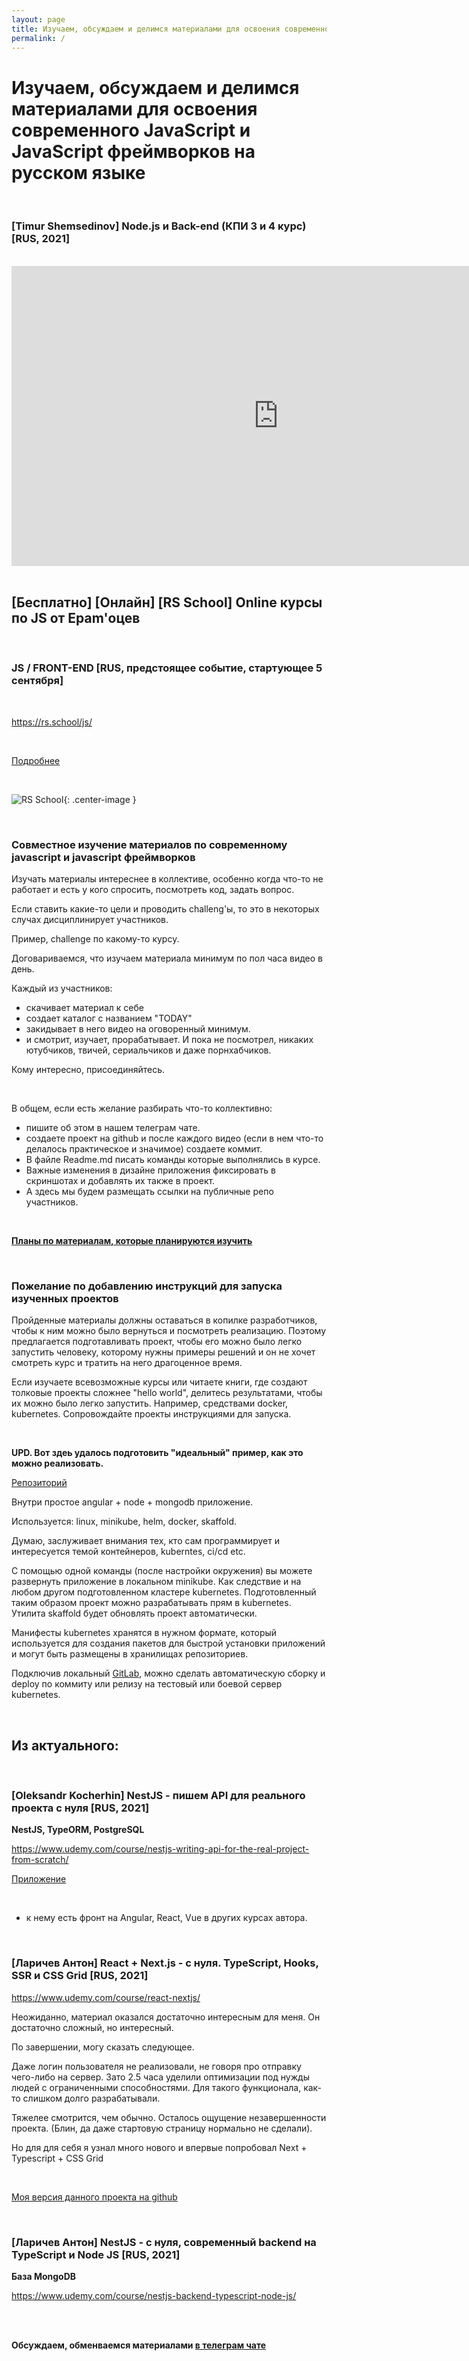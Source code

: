 ```yaml
---
layout: page
title: Изучаем, обсуждаем и делимся материалами для освоения современного JavaScript и JavaScript фреймворков на русском языке
permalink: /
---
```


# Изучаем, обсуждаем и делимся материалами для освоения современного JavaScript и JavaScript фреймворков на русском языке

<br/>

### [Timur Shemsedinov] Node.js и Back-end (КПИ 3 и 4 курс) [RUS, 2021]

<br/>

<div align="center">
    <iframe width="853" height="480" src="https://www.youtube.com/embed/xgB_1z1WuiQ" title="YouTube video player" frameborder="0" allow="accelerometer; autoplay; clipboard-write; encrypted-media; gyroscope; picture-in-picture" allowfullscreen></iframe>
</div>

<br/>

## [Бесплатно] [Онлайн] [RS School] Online курсы по JS от Epam'оцев

<!-- <br/>

## REACT и ANGULAR [RUS, стартовало 27 июля 2021]

**Ссылка на регистрацию:**

https://app.rs.school/registry/student

<br/>

**Ссылка на вводное видео:**

https://www.youtube.com/watch?v=x5yLoQvP64E

<br/>

## NODE.JS IN CLOUD AWS [RUS, предстоящее событие, стартующее 2 августа 2021]

https://rs.school/nodejs-aws/

Будет полезно тем, кто хочет познакомиться с AWS. Будут изучать Lambda Functions, Serverless Framework.

Придется работать с приложением на React, нужно знать на начальном уровне Node.js.

<br/>

![RS School Node.js](/img/rs-school-nodejs.png 'RS School Node.js'){: .center-image } -->

<br/>

### JS / FRONT-END [RUS, предстоящее событие, стартующее 5 сентября]

<br/>

https://rs.school/js/

<br/>

[Подробнее](/schools/rs-school/)

<br/>

![RS School](/img/rs-school.png 'RS School'){: .center-image }

<br/>

### Совместное изучение материалов по современному javascript и javascript фреймворков

Изучать материалы интереснее в коллективе, особенно когда что-то не работает и есть у кого спросить, посмотреть код, задать вопрос.

Если ставить какие-то цели и проводить challeng'ы, то это в некоторых случах дисциплинирует участников.

Пример, challenge по какому-то курсу.

Договариваемся, что изучаем материала минимум по пол часа видео в день.

Каждый из участников:

- скачивает материал к себе
- создает каталог с названием "TODAY"
- закидывает в него видео на оговоренный минимум.
- и смотрит, изучает, прорабатывает. И пока не посмотрел, никаких ютубчиков, твичей, сериальчиков и даже порнхабчиков.

Кому интересно, присоединяйтесь.

<br/>

В общем, если есть желание разбирать что-то коллективно:

- пишите об этом в нашем телеграм чате.
- создаете проект на github и после каждого видео (если в нем что-то делалось практическое и значимое) создаете коммит.
- В файле Readme.md писать команды которые выполнялись в курсе.
- Важные изменения в дизайне приложения фиксировать в скриншотах и добавлять их также в проект.
- А здесь мы будем размещать ссылки на публичные репо участников.

<br/>

<strong><a href="//labs.jsdev.org/">Планы по материалам, которые планируются изучить</a></strong>

<br/>

### Пожелание по добавлению инструкций для запуска изученных проектов

Пройденные материалы должны оставаться в копилке разработчиков, чтобы к ним можно было вернуться и посмотреть реализацию. Поэтому предлагается подготавливать проект, чтобы его можно было легко запустить человеку, которому нужны примеры решений и он не хочет смотреть курс и тратить на него драгоценное время.

Если изучаете всевозможные курсы или читаете книги, где создают толковые проекты сложнее "hello world", делитесь результатами, чтобы их можно было легко запустить. Например, средствами docker, kubernetes. Сопровождайте проекты инструкциями для запуска.

<br/>

**UPD. Вот здеь удалось подготовить "идеальный" пример, как это можно реализовать.**

[Репозиторий](https://github.com/webmakaka/Packaging-Applications-with-Helm-for-Kubernetes/)

Внутри простое angular + node + mongodb приложение.

Используется: linux, minikube, helm, docker, skaffold.

Думаю, заслуживает внимания тех, кто сам программирует и интересуется темой контейнеров, kuberntes, ci/cd etc.

С помощью одной команды (после настройки окружения) вы можете развернуть приложение в локальном minikube. Как следствие и на любом другом подготовленном кластере kubernetes. Подготовленный таким образом проект можно разрабатывать прям в kubernetes. Утилита skaffold будет обновлять проект автоматически.

Манифесты kubernetes хранятся в нужном формате, который используется для создания пакетов для быстрой установки приложений и могут быть размещены в хранилищах репозиториев.

Подключив локальный <a href="//gitops.ru/ci-cd/gitlab/kubernetes/">GitLab</a>, можно сделать автоматическую сборку и deploy по коммиту или релизу на тестовый или боевой сервер kubernetes.

<br/>

## Из актуального:

<br/>

### [Oleksandr Kocherhin] NestJS - пишем API для реального проекта с нуля [RUS, 2021]

**NestJS, TypeORM, PostgreSQL**

https://www.udemy.com/course/nestjs-writing-api-for-the-real-project-from-scratch/

[Приложение](https://github.com/webmakaka/NestJS-Building-Real-Project-API-From-Scratch)

<br/>

- к нему есть фронт на Angular, React, Vue в других курсах автора.

<br/>

### [Ларичев Антон] React + Next.js - с нуля. TypeScript, Hooks, SSR и CSS Grid [RUS, 2021]

https://www.udemy.com/course/react-nextjs/

Неожиданно, материал оказался достаточно интересным для меня. Он достаточно сложный, но интересный.

По завершении, могу сказать следующее.

Даже логин пользователя не реализовали, не говоря про отправку чего-либо на сервер.
Зато 2.5 часа уделили оптимизации под нужды людей с ограниченными способностями.
Для такого функционала, как-то слишком долго разрабатывали.

Тяжелее смотрится, чем обычно.
Осталось ощущение незавершенности проекта.
(Блин, да даже стартовую страницу нормально не сделали).

Но для для себя я узнал много нового и впервые попробовал Next + Typescript + CSS Grid

<br/>

[Моя версия данного проекта на github](https://github.com/webmakaka/WebProject)

<br/>

### [Ларичев Антон] NestJS - с нуля, современный backend на TypeScript и Node JS [RUS, 2021]

**База MongoDB**

https://www.udemy.com/course/nestjs-backend-typescript-node-js/

<br/>
<br/>

**Обсуждаем, обменваемся материалами <a href="/chat/">в телеграм чате</a>**
